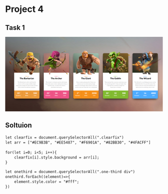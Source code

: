# Project 4

## Task 1
![](./04_DOM%20Project/Output/DOM%20P1%20SS.png)

<!-- i)Changing the background color -->

## Soltuion
``` 
let clearfix = document.querySelectorAll(".clearfix")
let arr = ["#EC9B3B", "#EE5487", "#F6901A", "#82BB30", "#4FACFF"]

for(let i=0; i<5; i++){
    clearfix[i].style.background = arr[i];
}
```

<!-- ii)Chaingin text color -->
```
let onethird = document.querySelectorAll(".one-third div")
onethird.forEach((element)=>{
    element.style.color = "#fff";
})
```


